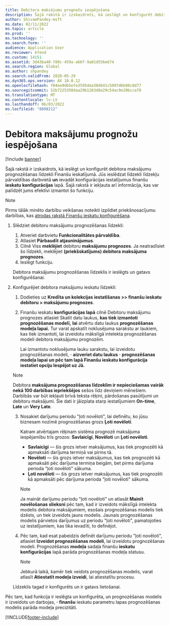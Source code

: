 ```yaml
---
title: Debitora maksājumu prognožu iespējošana
description: Šajā rakstā ir izskaidrots, kā ieslēgt un konfigurēt debitora maksājumu prognozēšanas līdzekli Finanšu ieskatījumā.
author: ShivamPandey-msft
ms.date: 02/11/2022
ms.topic: article
ms.prod: ''
ms.technology: ''
ms.search.form: ''
audience: Application User
ms.reviewer: kfend
ms.custom: 14151
ms.assetid: 3d43ba40-780c-459a-a66f-9a01d556e674
ms.search.region: Global
ms.author: shpandey
ms.search.validFrom: 2020-05-29
ms.dyn365.ops.version: AX 10.0.12
ms.openlocfilehash: f04ee9db5efe3595dea30d641c5097d6b90c0d77
ms.sourcegitcommit: 52b7225350daa29b1263d8e29c54ac9e20bcca70
ms.translationtype: MT
ms.contentlocale: lv-LV
ms.lasthandoff: 06/03/2022
ms.locfileid: "8898212"
---
```

# <a name="enable-customer-payment-predictions"></a>Debitora maksājumu prognožu iespējošana

[!include [banner](../includes/banner.md)]

Šajā rakstā ir izskaidrots, kā ieslēgt un konfigurēt debitora maksājumu prognozēšanas līdzekli Finanšu ieskatījumā. Jūs ieslēdzat līdzekli līdzekļu pārvaldības darbvietā **un** ievadāt konfigurācijas iestatījumus finanšu **ieskatu konfigurācijas** lapā. Šajā rakstā ir iekļauta arī informācija, kas var palīdzēt jums efektīvi izmantot šo funkciju.

> [!NOTE]
> Pirms tālāk minēto darbību veikšanas noteikti izpildiet priekšnosacījumu darbības, kas [atrodas rakstā Finanšu ieskatu konfigurēšana](configure-for-fin-insites.md).

1. Slēdziet debitoru maksājumu prognozēšanas līdzekli:

    1. Atveriet darbvietu **Funkcionalitātes pārvaldība**.
    2. Atlasiet **Pārbaudīt atjauninājumus**.
    3. Cilnē Viss **meklējiet** debitoru **maksājumu prognozes**. Ja neatradīsiet šo līdzekli, meklējiet **(priekšskatījums) debitora maksājuma prognozes**. 
    4. Ieslēgt funkciju.

    Debitora maksājumu prognozēšanas līdzeklis ir ieslēgts un gatavs konfigurēšanai.

2. Konfigurējiet debitora maksājumu ieskatu līdzekli:

    1. Dodieties uz **Kredīta un kolekcijas iestatīšanas \>\> finanšu ieskatu debitoru \> maksājumu prognozes**.
    2. Finanšu ieskatu **konfigurācijas lapā** cilnē Debitoru maksājumu prognozes atlasiet Skatīt datu laukus, **kas tiek izmantoti prognozēšanas modelī,** **lai** atvērtu datu laukus **prognozēšanas modeļa lapai.** Tur varat apskatīt noklusējuma sarakstu ar laukiem, kas tiek izmantoti, lai izveidotu mākslīgā intelekta prognozēšanas modeli debitora maksājumu prognozēm.

        Lai izmantotu noklusējuma lauku sarakstu, lai izveidotu prognozēšanas modeli, **·** **aizveriet datu laukus** **·** **prognozēšanas modeļa lapai un pēc tam lapā Finanšu ieskatu konfigurācija iestatiet opciju Iespējot uz Jā.**
        
   > [!NOTE]
   > Debitora **maksājuma prognozēšanas līdzeklim ir nepieciešamas vairāk nekā 100 darbības iepriekšējos** sešos līdz deviņiem mēnešiem. Darbībās var būt iekļauti brīvā teksta rēķini, pārdošanas pasūtījumi un debitoru maksājumi. Šie dati ir jāizplata starp iestatījumiem **On-time**, **Late** un **Very Late**.    
     

    3. Nosakiet darījumu periodu "ļoti novēloti", lai definētu, ko jūsu biznesam nozīmē prognozēšanas grozs **Ļoti novēloti**.

        Katram atvērtajam rēķinam sistēma prognozē maksājuma iespējamību trīs grozos: **Savlaicīgi**, **Novēloti** un **Ļoti novēloti**.

        - **Savlaicīgi** — šis grozs ietver maksājumus, kas tiek prognozēti kā apmaksāti darījuma termiņā vai pirms tā.
        - **Novēloti** — šis grozs ietver maksājumus, kas tiek prognozēti kā apmaksāti pēc darījuma termiņa beigām, bet pirms darījuma perioda "ļoti novēloti" sākuma.
        - **Ļoti novēloti** — šis grozs ietver maksājumus, kas tiek prognozēti kā apmaksāti pēc darījuma perioda "ļoti novēloti" sākuma.

        > [!NOTE]
        > Ja maināt darījumu periodu "ļoti novēloti" un atlasāt **Mainīt novēlošanas slieksni** pēc tam, kad ir izveidots mākslīgā intelekta modelis debitora maksājumiem, esošais prognozēšanas modelis tiek dzēsts, un tiek izveidots jauns modelis. Jaunais prognozēšanas modelis pārvietos darījumus uz periodu "ļoti novēloti", pamatojoties uz iestatījumiem, kas tika ievadīti, to definējot.

    4. Pēc tam, kad esat pabeidzis definēt darījumu periodu "ļoti novēloti", atlasiet **Izveidot prognozēšanas modeli**, lai izveidotu prognozēšanas modeli. Prognozēšanas **modeļa** sadaļa finanšu **ieskatu konfigurācijas** lapā parāda prognozēšanas modeļa statusu.

        > [!NOTE]
        > Jebkurā laikā, kamēr tiek veidots prognozēšanas modelis, varat atlasīt **Atiestatīt modeļa izveidi**, lai atiestatītu procesu.

    Līdzeklis tagad ir konfigurēts un ir gatavs lietošanai.

Pēc tam, kad funkcija ir ieslēgta un konfigurēta, un prognozēšanas modelis ir izveidots un darbojas, **·** **finanšu** ieskatu parametru lapas prognozēšanas modelis parāda modeļa precizitāti.

[!INCLUDE[footer-include](../../includes/footer-banner.md)]
